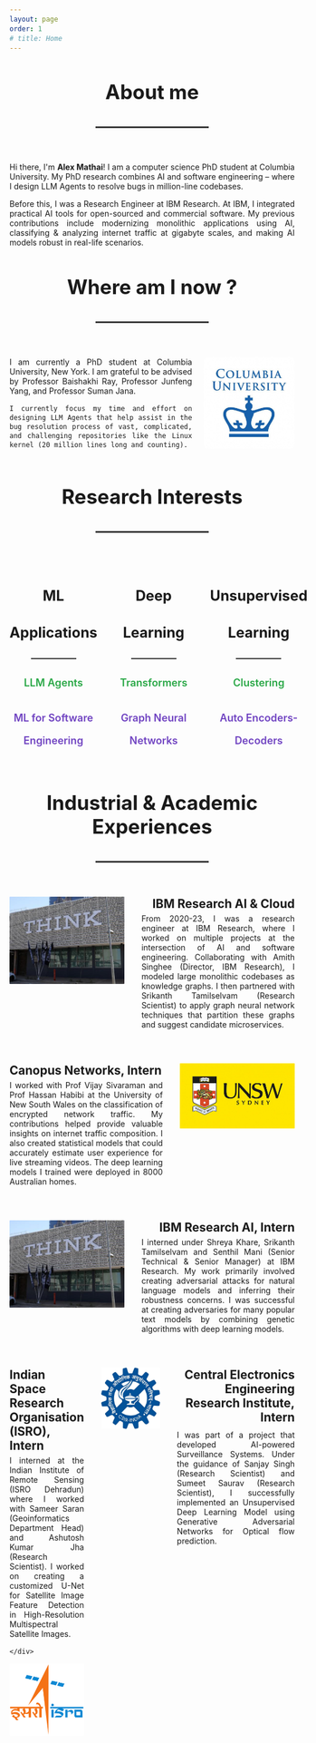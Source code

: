 ```yaml
---
layout: page
order: 1
# title: Home
---
```


<div style="text-align: center; margin: 40px 0;">
  <h2 style="font-size: 2.5em; font-weight: bold; margin-bottom: 40px;">About me</h2>
  <div style="height: 3px; background-color: #333; margin: 0 auto 60px auto; width: 200px;"></div>
</div>

<div style="text-align: justify;">

Hi there, I'm <strong>Alex Mathai</strong>! I am a computer science PhD student at Columbia University. My PhD research combines AI and software engineering – where I design LLM Agents to resolve bugs in million-line codebases.

Before this, I was a Research Engineer at IBM Research. At IBM, I integrated practical AI tools for open-sourced and commercial software. My previous contributions include modernizing monolithic applications using AI, classifying & analyzing internet traffic at gigabyte scales, and making AI models robust in real-life scenarios.

</div>

<div style="text-align: center; margin: 40px 0;">
  <h2 style="font-size: 2.5em; font-weight: bold; margin-bottom: 40px;">Where am I now ?</h2>
  <div style="height: 3px; background-color: #333; margin: 0 auto 60px auto; width: 200px;"></div>
</div>

<div style="display: flex; align-items: flex-start; gap: 20px; margin-bottom: 20px;">
  <div style="flex: 2; text-align: justify;">
    I am currently a PhD student at Columbia University, New York. I am grateful to be advised by Professor Baishakhi Ray, Professor Junfeng Yang, and Professor Suman Jana. 

    I currently focus my time and effort on designing LLM Agents that help assist in the bug resolution process of vast, complicated, and challenging repositories like the Linux kernel (20 million lines long and counting).
  </div>
  <div style="flex: 1;">
    <img src="/assets/img/columbia-logo.jpg" alt="Columbia University" style="width: 100%; max-width: 200px; border-radius: 8px;">
  </div>
</div> 

<div style="text-align: center; margin: 40px 0;">
  <h2 style="font-size: 2.5em; font-weight: bold; margin-bottom: 40px;">Research Interests</h2>
  <div style="height: 3px; background-color: #333; margin: 0 auto 60px auto; width: 200px;"></div>
</div>

<div style="display: flex; justify-content: space-around; align-items: flex-start; gap: 40px; margin: 60px 0;">
  <div style="flex: 1; text-align: center;">
    <h3 style="font-size: 1.8em; font-weight: bold; margin-bottom: 20px;">ML</h3>
    <h3 style="font-size: 1.8em; font-weight: bold; margin-bottom: 30px;">Applications</h3>
    <div style="height: 2px; background-color: #333; margin: 0 auto 30px auto; width: 80px;"></div>
    <p style="color: #28a745; font-size: 1.3em; font-weight: 600; margin-bottom: 40px;">LLM Agents</p>
    <p style="color: #6f42c1; font-size: 1.3em; font-weight: 600;">ML for Software</p>
    <p style="color: #6f42c1; font-size: 1.3em; font-weight: 600;">Engineering</p>
  </div>

  <div style="flex: 1; text-align: center;">
    <h3 style="font-size: 1.8em; font-weight: bold; margin-bottom: 20px;">Deep</h3>
    <h3 style="font-size: 1.8em; font-weight: bold; margin-bottom: 30px;">Learning</h3>
    <div style="height: 2px; background-color: #333; margin: 0 auto 30px auto; width: 80px;"></div>
    <p style="color: #28a745; font-size: 1.3em; font-weight: 600; margin-bottom: 40px;">Transformers</p>
    <p style="color: #6f42c1; font-size: 1.3em; font-weight: 600;">Graph Neural</p>
    <p style="color: #6f42c1; font-size: 1.3em; font-weight: 600;">Networks</p>
  </div>

  <div style="flex: 1; text-align: center;">
    <h3 style="font-size: 1.8em; font-weight: bold; margin-bottom: 20px;">Unsupervised</h3>
    <h3 style="font-size: 1.8em; font-weight: bold; margin-bottom: 30px;">Learning</h3>
    <div style="height: 2px; background-color: #333; margin: 0 auto 30px auto; width: 80px;"></div>
    <p style="color: #28a745; font-size: 1.3em; font-weight: 600; margin-bottom: 40px;">Clustering</p>
    <p style="color: #6f42c1; font-size: 1.3em; font-weight: 600;">Auto Encoders-</p>
    <p style="color: #6f42c1; font-size: 1.3em; font-weight: 600;">Decoders</p>
  </div>
</div>

<div style="text-align: center; margin: 40px 0;">
  <h2 style="font-size: 2.5em; font-weight: bold; margin-bottom: 40px;">Industrial & Academic Experiences</h2>
  <div style="height: 3px; background-color: #333; margin: 0 auto 60px auto; width: 200px;"></div>
</div>


<div style="display: flex; align-items: flex-start; gap: 30px; margin-bottom: 60px;">
  <div style="flex: 1.5;">
    <img src="/assets/img/ibm-think.jpg" alt="IBM Research" style="width: 100%; max-width: 800px; border-radius: 1px;">
  </div>
  <div style="flex: 2;">
    <h3 style="text-align: right; font-size: 1.5em; font-weight: bold; margin-top: 0; margin-bottom:5px;">IBM Research AI & Cloud</h3>
    <div style="text-align: justify;">
      From 2020-23, I was a research engineer at IBM Research, where I worked on multiple projects at the intersection of AI and software engineering. Collaborating with Amith Singhee (Director, IBM Research), I modeled large monolithic codebases as knowledge graphs. I then partnered with Srikanth Tamilselvam (Research Scientist) to apply graph neural network techniques that partition these graphs and suggest candidate microservices.
    </div>
  </div>
</div>


<div style="display: flex; align-items: flex-start; gap: 30px; margin-bottom: 60px;">
  <div style="flex: 2;">
    <h3 style="text-align: left; font-size: 1.5em; font-weight: bold; margin-top: 0; margin-bottom:5px;">Canopus Networks, Intern
</h3>
    <div style="text-align: justify;">
      I worked with Prof Vijay Sivaraman and Prof Hassan Habibi at the University of New South Wales on the classification of encrypted network traffic. My contributions helped provide valuable insights on internet traffic composition. I also created statistical models that could accurately estimate user experience for live streaming videos. The deep learning models I trained were deployed in 8000 Australian homes.
    </div>
  </div>
    <div style="flex: 1.5;">
    <img src="/assets/img/unsw-logo.jpg" alt="Canopus Networks, Intern" style="width: 100%; max-width: 800px; border-radius: 1px;">
  </div>
</div>


<div style="display: flex; align-items: flex-start; gap: 30px; margin-bottom: 60px;">
  <div style="flex: 1.5;">
    <img src="/assets/img/ibm-think.jpg" alt="IBM Research" style="width: 100%; max-width: 800px; border-radius: 1px;">
  </div>
  <div style="flex: 2;">
    <h3 style="text-align: right; font-size: 1.5em; font-weight: bold; margin-top: 0; margin-bottom:5px;">IBM Research AI, Intern
</h3>
    <div style="text-align: justify;">
 I interned under Shreya Khare, Srikanth Tamilselvam and  Senthil Mani (Senior Technical & Senior Manager) at IBM Research. My work primarily involved creating adversarial attacks for natural language models and inferring their robustness concerns. I was successful at creating adversaries for many popular text models by combining genetic algorithms with deep learning models.
    </div>
  </div>
</div>


<div style="display: flex; align-items: flex-start; gap: 30px; margin-bottom: 60px;">
  <div style="flex: 2;">
    <h3 style="text-align: left; font-size: 1.5em; font-weight: bold; margin-top: 0; margin-bottom:5px;">Indian Space Research Organisation (ISRO), Intern
</h3>
    <div style="text-align: justify;">
I interned at the Indian Institute of Remote Sensing (ISRO Dehradun) where I worked with Sameer Saran (Geoinformatics Department Head) and Ashutosh Kumar Jha (Research Scientist). I worked on creating a customized U-Net for Satellite Image Feature Detection in High-Resolution Multispectral Satellite Images.

    </div>
  </div>
    <div style="flex: 1.5;">
    <img src="/assets/img/isro.jpg" alt="Canopus Networks, Intern" style="width: 100%; max-width: 800px; border-radius: 1px;">
  </div>
</div>



<div style="display: flex; align-items: flex-start; gap: 30px; margin-bottom: 60px;">
  <div style="flex: 1;">
    <img src="/assets/img/ceeri.png" alt="IBM Research" style="width: 100%; max-width: 100; border-radius: 1px;">
  </div>
  <div style="flex: 2;">
    <h3 style="text-align: right; font-size: 1.5em; font-weight: bold; margin-top: 0; margin-bottom:10px;">Central Electronics Engineering Research Institute, Intern
</h3>
    <div style="text-align: justify;">
I was part of a project that developed AI-powered Surveillance Systems. Under the guidance of Sanjay Singh (Research Scientist) and Sumeet Saurav (Research Scientist), I successfully implemented an Unsupervised Deep Learning Model using Generative Adversarial Networks for Optical flow prediction.
    </div>
  </div>
</div>
